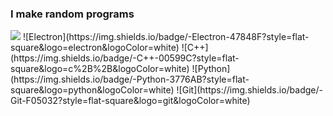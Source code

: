 <h3>I make random programs</h3> 

<img src="https://img.shields.io/badge/-JavaScript-F7DF1E?style=flat-square&logo=javascript&logoColor=black">
![Electron](https://img.shields.io/badge/-Electron-47848F?style=flat-square&logo=electron&logoColor=white)
![C++](https://img.shields.io/badge/-C++-00599C?style=flat-square&logo=c%2B%2B&logoColor=white)
![Python](https://img.shields.io/badge/-Python-3776AB?style=flat-square&logo=python&logoColor=white)
![Git](https://img.shields.io/badge/-Git-F05032?style=flat-square&logo=git&logoColor=white)
